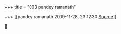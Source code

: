 +++
title = "003 pandey ramanath"

+++
[[pandey ramanath	2009-11-28, 23:12:30 [Source](https://groups.google.com/g/bvparishat/c/4PhK43hp_EE)]]





